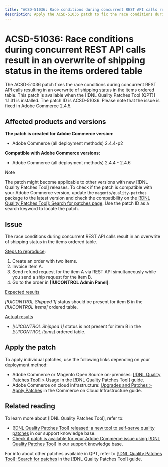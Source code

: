 ```yaml
---
title: "ACSD-51036: Race conditions during concurrent REST API calls result in an overwrite of shipping status"
description: Apply the ACSD-51036 patch to fix the race conditions during concurrent REST API calls resulting in an overwrite of shipping status in the items ordered table.
---
```

# ACSD-51036: Race conditions during concurrent REST API calls result in an overwrite of shipping status in the items ordered table

The ACSD-51036 patch fixes the race conditions during concurrent REST API calls resulting in an overwrite of shipping status in the items ordered table. This patch is available when the [!DNL Quality Patches Tool (QPT)] 1.1.31 is installed. The patch ID is ACSD-51036. Please note that the issue is fixed in Adobe Commerce 2.4.5.

## Affected products and versions

**The patch is created for Adobe Commerce version:**

* Adobe Commerce (all deployment methods) 2.4.4-p2

**Compatible with Adobe Commerce versions:**

* Adobe Commerce (all deployment methods) 2.4.4 - 2.4.6

>[!NOTE]
>
>The patch might become applicable to other versions with new [!DNL Quality Patches Tool] releases. To check if the patch is compatible with your Adobe Commerce version, update the `magento/quality-patches` package to the latest version and check the compatibility on the [[!DNL Quality Patches Tool]: Search for patches page](https://experienceleague.adobe.com/tools/commerce-quality-patches/index.html). Use the patch ID as a search keyword to locate the patch.

## Issue

The race conditions during concurrent REST API calls result in an overwrite of shipping status in the items ordered table.

<u>Steps to reproduce</u>:

1. Create an order with two items.
1. Invoice Item A.
1. Send refund request for the item A via REST API simultaneously while you send a ship request for the item B.
1. Go to the order in **[!UICONTROL Admin Panel]**.

<u>Expected results</u>

*[!UICONTROL Shipped 1]* status should be present for item B in the *[!UICONTROL Items]* ordered table.

<u>Actual results</u>

* *[!UICONTROL Shipped 1]* status is not present for item B in the *[!UICONTROL Items]* ordered table.

## Apply the patch

To apply individual patches, use the following links depending on your deployment method:

* Adobe Commerce or Magento Open Source on-premises: [[!DNL Quality Patches Tool] > Usage](https://experienceleague.adobe.com/docs/commerce-operations/tools/quality-patches-tool/usage.html) in the [!DNL Quality Patches Tool] guide.
* Adobe Commerce on cloud infrastructure: [Upgrades and Patches > Apply Patches](https://experienceleague.adobe.com/docs/commerce-cloud-service/user-guide/develop/upgrade/apply-patches.html) in the Commerce on Cloud Infrastructure guide.

## Related reading

To learn more about [!DNL Quality Patches Tool], refer to:

* [[!DNL Quality Patches Tool] released: a new tool to self-serve quality patches](/help/announcements/adobe-commerce-announcements/magento-quality-patches-released-new-tool-to-self-serve-quality-patches.md) in our support knowledge base.
* [Check if patch is available for your Adobe Commerce issue using [!DNL Quality Patches Tool]](/help/support-tools/patches-available-in-qpt-tool/check-patch-for-magento-issue-with-magento-quality-patches.md) in our support knowledge base.

For info about other patches available in QPT, refer to [[!DNL Quality Patches Tool]: Search for patches](https://experienceleague.adobe.com/tools/commerce-quality-patches/index.html) in the [!DNL Quality Patches Tool] guide.

